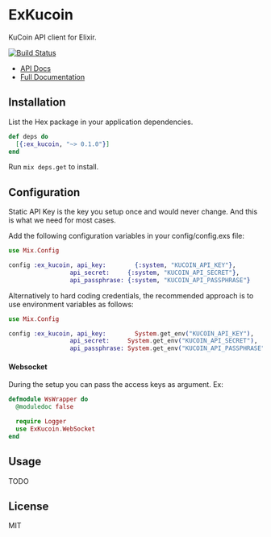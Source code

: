 # ExKucoin

KuCoin API client for Elixir.

[![Build Status](https://travis-ci.com/yurikoval/ex_kucoin.svg?branch=master)](https://travis-ci.com/yurikoval/ex_kucoin)

- [API Docs](https://docs.kucoin.com/)
- [Full Documentation](https://hexdocs.pm/ex_kucoin/ExKucoin.html)

## Installation

List the Hex package in your application dependencies.

```elixir
def deps do
  [{:ex_kucoin, "~> 0.1.0"}]
end
```

Run `mix deps.get` to install.

## Configuration

Static API Key is the key you setup once and would never change. And this is what we need for most cases.

Add the following configuration variables in your config/config.exs file:

```elixir
use Mix.Config

config :ex_kucoin, api_key:        {:system, "KUCOIN_API_KEY"},
                 api_secret:     {:system, "KUCOIN_API_SECRET"},
                 api_passphrase: {:system, "KUCOIN_API_PASSPHRASE"}
```

Alternatively to hard coding credentials, the recommended approach is
to use environment variables as follows:

```elixir
use Mix.Config

config :ex_kucoin, api_key:        System.get_env("KUCOIN_API_KEY"),
                 api_secret:     System.get_env("KUCOIN_API_SECRET"),
                 api_passphrase: System.get_env("KUCOIN_API_PASSPHRASE")
```

#### Websocket

During the setup you can pass the access keys as argument. Ex:

```elixir
defmodule WsWrapper do
  @moduledoc false

  require Logger
  use ExKucoin.WebSocket
end
```

## Usage

TODO

## License

MIT
